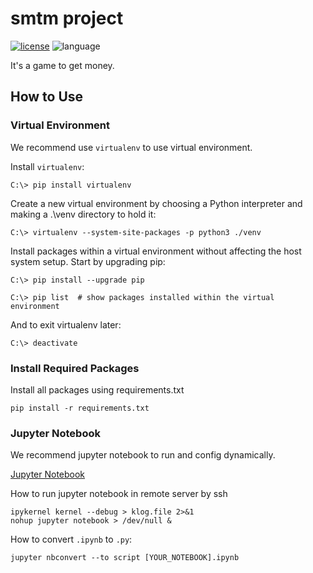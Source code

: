 # smtm project
[![license](https://img.shields.io/github/license/msaltnet/smtm.svg?style=flat-square)](https://github.com/msaltnet/smtm/blob/master/LICENSE)
![language](https://img.shields.io/github/languages/top/msaltnet/smtm.svg?style=flat-square&colorB=green)

It's a game to get money.

## How to Use
### Virtual Environment
We recommend use `virtualenv` to use virtual environment.

Install `virtualenv`:
```
C:\> pip install virtualenv
```

Create a new virtual environment by choosing a Python interpreter and making a .\venv directory to hold it:
```
C:\> virtualenv --system-site-packages -p python3 ./venv

```

Install packages within a virtual environment without affecting the host system setup. Start by upgrading pip:
```
C:\> pip install --upgrade pip

C:\> pip list  # show packages installed within the virtual environment
```

And to exit virtualenv later:
```
C:\> deactivate
```

### Install Required Packages
Install all packages using requirements.txt

```
pip install -r requirements.txt
```

### Jupyter Notebook
We recommend jupyter notebook to run and config dynamically.

[Jupyter Notebook](https://jupyter.org/)

How to run jupyter notebook in remote server by ssh
```
ipykernel kernel --debug > klog.file 2>&1 
nohup jupyter notebook > /dev/null &
```

How to convert `.ipynb` to `.py`:
```
jupyter nbconvert --to script [YOUR_NOTEBOOK].ipynb
```
